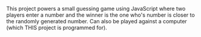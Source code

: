 This project powers a small guessing game using JavaScript where two players enter a number and the winner is the one who's number is closer to the randomly generated number. 
Can also be played against a computer (which THIS project is programmed for). 
